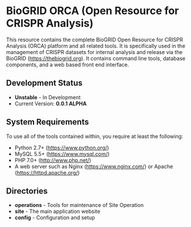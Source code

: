 # BioGRID ORCA (Open Resource for CRISPR Analysis)
This resource contains the complete BioGRID Open Resource for CRISPR Analysis (ORCA) platform and all related tools. It is specifically used in the management of CRISPR datasets for internal analysis and release via the BioGRID (https://thebiogrid.org). It contains command line tools, database components, and a web based front end interface.

## Development Status
+ **Unstable** - In Development
+ Current Version: **0.0.1 ALPHA**

## System Requirements
To use all of the tools contained within, you require at least the following:

+ Python 2.7+ (https://www.python.org/)
+ MySQL 5.5+ (https://www.mysql.com/)
+ PHP 7.0+ (http://www.php.net/)
+ A web server such as Nginx (https://www.nginx.com/) or Apache (https://httpd.apache.org/)

## Directories
+ **operations** - Tools for maintenance of Site Operation
+ **site** - The main application website
+ **config** - Configuration and setup

